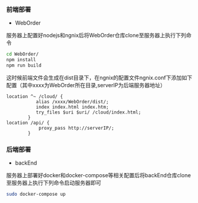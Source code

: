 ### 前端部署
- WebOrder

服务器上配置好nodejs和ngnix后将WebOrder仓库clone至服务器上执行下列命令
```bash
cd WebOrder/
npm install
npm run build
```
这时候前端文件会生成在dist目录下，在ngnix的配置文件ngnix.conf下添加如下配置（其中xxxx为WebOrder所在目录,serverIP为后端服务器地址）
```nginx
location ^~ /cloud/ {
           alias /xxxx/WebOrder/dist/;
           index index.html index.htm;
           try_files $uri $uri/ /cloud/index.html;
        }
location /api/ {
            proxy_pass http://serverIP/;
        }
```
### 后端部署
- backEnd

服务器上部署好docker和docker-compose等相关配置后将backEnd仓库clone至服务器上执行下列命令启动服务器即可
```bash
sudo docker-compose up
```